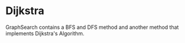 Dijkstra
========

GraphSearch contains a BFS and DFS method and another method that implements Dijkstra's Algorithm.

